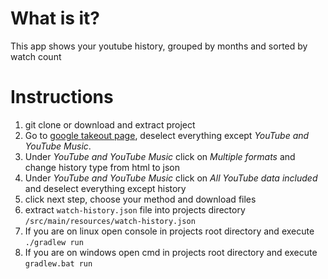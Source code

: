 # What is it?
This app shows your youtube history, grouped by months and sorted by watch count

# Instructions

1. git clone or download and extract project
2. Go to [google takeout page](https://takeout.google.com/settings/takeout), deselect everything except *YouTube and YouTube Music*.
3. Under *YouTube and YouTube Music* click on *Multiple formats* and change history type from html to json
4. Under *YouTube and YouTube Music* click on *All YouTube data included* and deselect everything except history
5. click next step, choose your method and download files
6. extract `watch-history.json` file into projects directory  `/src/main/resources/watch-history.json`
7. If you are on linux open console in projects root directory and execute `./gradlew run`
8. If you are on windows open cmd in projects root directory and execute `gradlew.bat run`